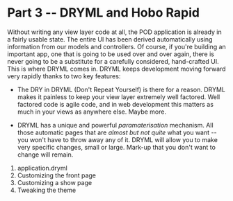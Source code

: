 # Part 3 -- DRYML and Hobo Rapid

Without writing any view layer code at all, the POD application is already in a fairly usable state. The entire UI has been derived automatically using information from our models and controllers. Of course, if you're building an important app, one that is going to be used over and over again, there is never going to be a substitute for a carefully considered, hand-crafted UI. This is where DRYML comes in. DRYML keeps development moving forward very rapidly thanks to two key features:

 * The DRY in DRYML (Don't Repeat Yourself) is there for a reason. DRYML makes it painless to keep your view layer extremely well factored. Well factored code is agile code, and in web development this matters as much in your views as anywhere else. Maybe more.
 
 * DRYML has a unique and powerful *paramaterisation* mechanism. All those automatic pages that are *almost but not quite* what you want -- you won't have to throw away any of it. DRYML will allow you to make very specific changes, small or large. Mark-up that you don't want to change will remain.

1. application.dryml
2. Customizing the front page
3. Customizing a show page
4. Tweaking the theme
